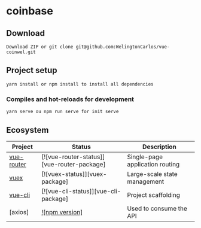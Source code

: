 # coinbase

## Download

```
Download ZIP or git clone git@github.com:WelingtonCarlos/vue-coinwel.git
```

## Project setup

```
yarn install or npm install to install all dependencies
```

### Compiles and hot-reloads for development

```
yarn serve ou npm run serve for init serve
```

## Ecosystem

| Project      | Status                                     | Description                     |
| ------------ | ------------------------------------------ | ------------------------------- |
| [vue-router] | [![vue-router-status]][vue-router-package] | Single-page application routing |
| [vuex]       | [![vuex-status]][vuex-package]             | Large-scale state management    |
| [vue-cli]    | [![vue-cli-status]][vue-cli-package]       | Project scaffolding             |
| [axios]      | [![npm version]][axios-package]            | Used to consume the API         |

[vue-router]: https://github.com/vuejs/vue-router
[vuex]: https://github.com/vuejs/vuex
[vue-cli]: https://github.com/vuejs/vue-cli
[axios-package]: https://www.npmjs.org/package/axios

